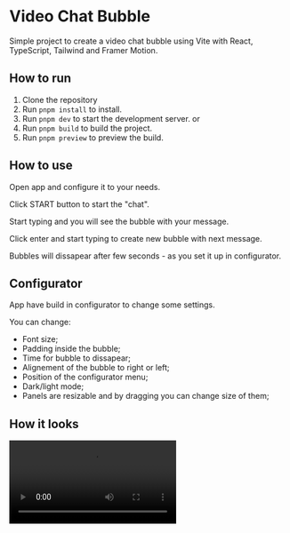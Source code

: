 # Video Chat Bubble

Simple project to create a video chat bubble using Vite with React, TypeScript, Tailwind and Framer Motion.

## How to run

1. Clone the repository
2. Run `pnpm install` to install.
3. Run `pnpm dev` to start the development server.
or
4. Run `pnpm build` to build the project.
5. Run `pnpm preview` to preview the build.

## How to use

Open app and configure it to your needs.

Click START button to start the "chat".

Start typing and you will see the bubble with your message.

Click enter and start typing to create new bubble with next message.

Bubbles will dissapear after few seconds - as you set it up in configurator.

## Configurator

App have build in configurator to change some settings.

You can change:
- Font size;
- Padding inside the bubble;
- Time for bubble to dissapear;
- Alignement of the bubble to right or left;
- Position of the configurator menu;
- Dark/light mode;
- Panels are resizable and by dragging you can change size of them;

## How it looks

![Video Chat Bubble](./app.mov)
